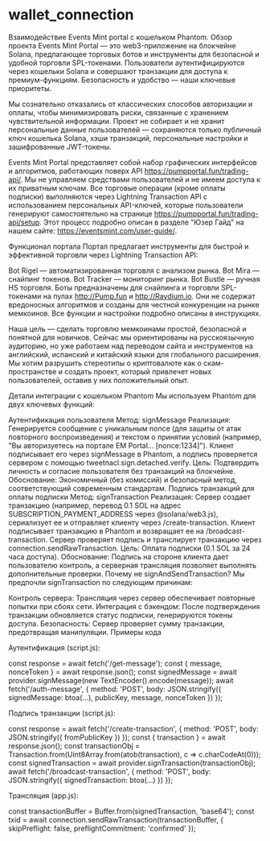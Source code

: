 # wallet_connection
Взаимодействие Events Mint portal с кошельком Phantom.
Обзор проекта
Events Mint Portal — это web3-приложение на блокчейне Solana, предлагающее торговых ботов и инструменты для безопасной и удобной торговли SPL-токенами. Пользователи аутентифицируются через кошельки Solana и совершают транзакции для доступа к премиум-функциям. Безопасность и удобство — наши ключевые приоритеты.

Мы сознательно отказались от классических способов авторизации и оплаты, чтобы минимизировать риски, связанные с хранением чувствительной информации. Проект не собирает и не хранит персональные данные пользователей — сохраняются только публичный ключ кошелька Solana, хэши транзакций, персональные настройки и зашифрованные JWT-токены.

Events Mint Portal представляет собой набор графических интерфейсов и алгоритмов, работающих поверх API https://pumpportal.fun/trading-api/. Мы не управляем средствами пользователей и не имеем доступа к их приватным ключам. Все торговые операции (кроме оплаты подписки) выполняются через Lightning Transaction API с использованием персональных API-ключей, которые пользователи генерируют самостоятельно на странице https://pumpportal.fun/trading-api/setup. Этот процесс подробно описан в разделе "Юзер Гайд" на нашем сайте: https://eventsmint.com/user-guide/.

Функционал портала
Портал предлагает инструменты для быстрой и эффективной торговли через Lightning Transaction API:

Bot Rigel — автоматизированная торговля с анализом рынка.
Bot Mira — снайпинг токенов.
Bot Tracker — мониторинг  рынка.
Bot Bustle — ручная HS торговля.
Боты предназначены для снайпинга и торговли SPL-токенами на пулах http://Pump.fun и http://Raydium.io. Они не содержат вредоносных алгоритмов и созданы для честной конкуренции на рынке мемкоинов. Все функции и настройки подробно описаны в инструкциях.

Наша цель — сделать торговлю мемкоинами простой, безопасной и понятной для новичков. Сейчас мы ориентированы на русскоязычную аудиторию, но уже работаем над переводом сайта и инструментов на английский, испанский и китайский языки для глобального расширения. Мы хотим разрушить стереотипы о криптовалюте как о скам-пространстве и создать проект, который привлечет новых пользователей, оставив у них положительный опыт.

Детали интеграции с кошельком Phantom
Мы используем Phantom для двух ключевых функций:

Аутентификация пользователя
Метод: signMessage
Реализация:
Генерируется сообщение с уникальным nonce (для защиты от атак повторного воспроизведения) и текстом о принятии условий (например, "Вы авторизуетесь на портале EM Portal... [nonce:1234]"). Клиент подписывает его через signMessage в Phantom, а подпись проверяется сервером с помощью tweetnacl.sign.detached.verify.
Цель: Подтвердить личность и согласие пользователя без транзакций на блокчейне.
Обоснование: Экономичный (без комиссий) и безопасный метод, соответствующий современным стандартам.
Подпись транзакций для оплаты подписки
Метод: signTransaction
Реализация:
Сервер создает транзакцию (например, перевод 0.1 SOL на адрес SUBSCRIPTION_PAYMENT_ADDRESS через @solana/web3.js), сериализует ее и отправляет клиенту через /create-transaction. Клиент подписывает транзакцию в Phantom и возвращает ее на /broadcast-transaction. Сервер проверяет подпись и транслирует транзакцию через connection.sendRawTransaction.
Цель: Оплата подписки (0.1 SOL за 24 часа доступа).
Обоснование: Подпись на стороне клиента дает пользователю контроль, а серверная трансляция позволяет выполнять дополнительные проверки.
Почему не signAndSendTransaction?
Мы предпочли signTransaction по следующим причинам:

Контроль сервера: Трансляция через сервер обеспечивает повторные попытки при сбоях сети.
Интеграция с бэкендом: После подтверждения транзакции обновляется статус подписки, генерируются токены доступа.
Безопасность: Сервер проверяет сумму транзакции, предотвращая манипуляции.
Примеры кода

Аутентификация (script.js):

const response = await fetch('/get-message');
const { message, nonceToken } = await response.json();
const signedMessage = await provider.signMessage(new TextEncoder().encode(message));
await fetch('/auth-message', { 
  method: 'POST', 
  body: JSON.stringify({ signedMessage: btoa(...), publicKey, message, nonceToken }) 
});


Подпись транзакции (script.js):

const response = await fetch('/create-transaction', { 
  method: 'POST', 
  body: JSON.stringify({ fromPublicKey }) 
});
const { transaction } = await response.json();
const transactionObj = Transaction.from(Uint8Array.from(atob(transaction), c => c.charCodeAt(0)));
const signedTransaction = await provider.signTransaction(transactionObj);
await fetch('/broadcast-transaction', { 
  method: 'POST', 
  body: JSON.stringify({ signedTransaction: btoa(...) }) 
});


Трансляция (app.js):

const transactionBuffer = Buffer.from(signedTransaction, 'base64');
const txid = await connection.sendRawTransaction(transactionBuffer, { 
  skipPreflight: false, 
  preflightCommitment: 'confirmed' 
});


